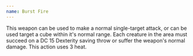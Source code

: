 ```yaml
---
name: Burst Fire
---
```

This weapon can be used to make a normal single-target attack, or can be used target a <me-distance 
length="10" adj /> cube within it's normal range. Each creature in the area must succeed on a DC 15 
Dexterity saving throw or suffer the weapon's normal damage. This action uses 3 heat.